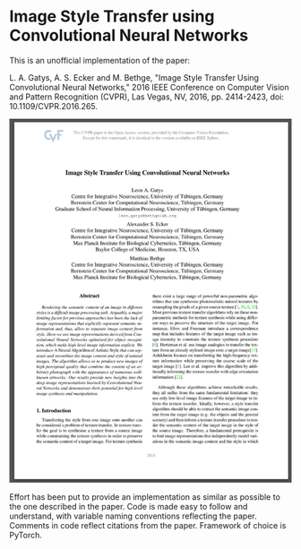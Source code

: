 #  Image Style Transfer using Convolutional Neural Networks

This is an unofficial implementation of the paper:

L. A. Gatys, A. S. Ecker and M. Bethge, "Image Style Transfer Using Convolutional Neural Networks," 2016 IEEE Conference on Computer Vision and Pattern Recognition (CVPR), Las Vegas, NV, 2016, pp. 2414-2423, doi: 10.1109/CVPR.2016.265.

<a href=https://www.cv-foundation.org/openaccess/content_cvpr_2016/papers/Gatys_Image_Style_Transfer_CVPR_2016_paper.pdf>
  <p align="center">
    <img width="540" height="650" src="./other/paper.jpg">
  </p>
</a>

[](https://www.cv-foundation.org/openaccess/content_cvpr_2016/papers/Gatys_Image_Style_Transfer_CVPR_2016_paper.pdf)

Effort has been put to provide an implementation as similar as possible to the one described in the paper.
Code is made easy to follow and understand, with variable naming conventions
reflecting the paper. Comments in code reflect citations from the paper. Framework of choice is PyTorch.

